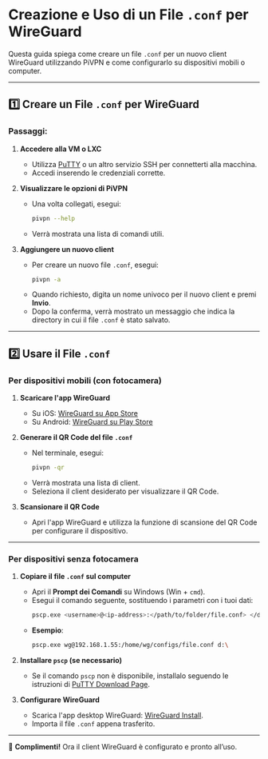 # Creazione e Uso di un File `.conf` per WireGuard

Questa guida spiega come creare un file `.conf` per un nuovo client WireGuard utilizzando PiVPN e come configurarlo su dispositivi mobili o computer.

---

## 1️⃣ Creare un File `.conf` per WireGuard

### Passaggi:

1. **Accedere alla VM o LXC**  
   - Utilizza [PuTTY](https://www.putty.org/) o un altro servizio SSH per connetterti alla macchina.  
   - Accedi inserendo le credenziali corrette.

2. **Visualizzare le opzioni di PiVPN**  
   - Una volta collegati, esegui:  
     ```bash
     pivpn --help
     ```
   - Verrà mostrata una lista di comandi utili. 

3. **Aggiungere un nuovo client**  
   - Per creare un nuovo file `.conf`, esegui:  
     ```bash
     pivpn -a
     ```
   - Quando richiesto, digita un nome univoco per il nuovo client e premi **Invio**.  
   - Dopo la conferma, verrà mostrato un messaggio che indica la directory in cui il file `.conf` è stato salvato.

---

## 2️⃣ Usare il File `.conf`

### Per dispositivi mobili (con fotocamera)
1. **Scaricare l'app WireGuard**  
   - Su iOS: [WireGuard su App Store](https://apps.apple.com/it/app/wireguard/id1441195209?l=en-GB)  
   - Su Android: [WireGuard su Play Store](https://play.google.com/store/search?q=wireguard&c=apps&hl=it)

2. **Generare il QR Code del file `.conf`**  
   - Nel terminale, esegui:  
     ```bash
     pivpn -qr
     ```
   - Verrà mostrata una lista di client.  
   - Seleziona il client desiderato per visualizzare il QR Code.

3. **Scansionare il QR Code**  
   - Apri l'app WireGuard e utilizza la funzione di scansione del QR Code per configurare il dispositivo.

---

### Per dispositivi senza fotocamera
1. **Copiare il file `.conf` sul computer**  
   - Apri il **Prompt dei Comandi** su Windows (Win + `cmd`).  
   - Esegui il comando seguente, sostituendo i parametri con i tuoi dati:  
     ```bash
     pscp.exe <username>@<ip-address>:</path/to/folder/file.conf> </destination/path/>
     ```
   - **Esempio**:  
     ```bash
     pscp.exe wg@192.168.1.55:/home/wg/configs/file.conf d:\
     ```

2. **Installare `pscp` (se necessario)**  
   - Se il comando `pscp` non è disponibile, installalo seguendo le istruzioni di [PuTTY Download Page](https://www.putty.org/).

3. **Configurare WireGuard**  
   - Scarica l'app desktop WireGuard: [WireGuard Install](https://www.wireguard.com/install/).  
   - Importa il file `.conf` appena trasferito.

---

🎉 **Complimenti!** Ora il client WireGuard è configurato e pronto all’uso.
